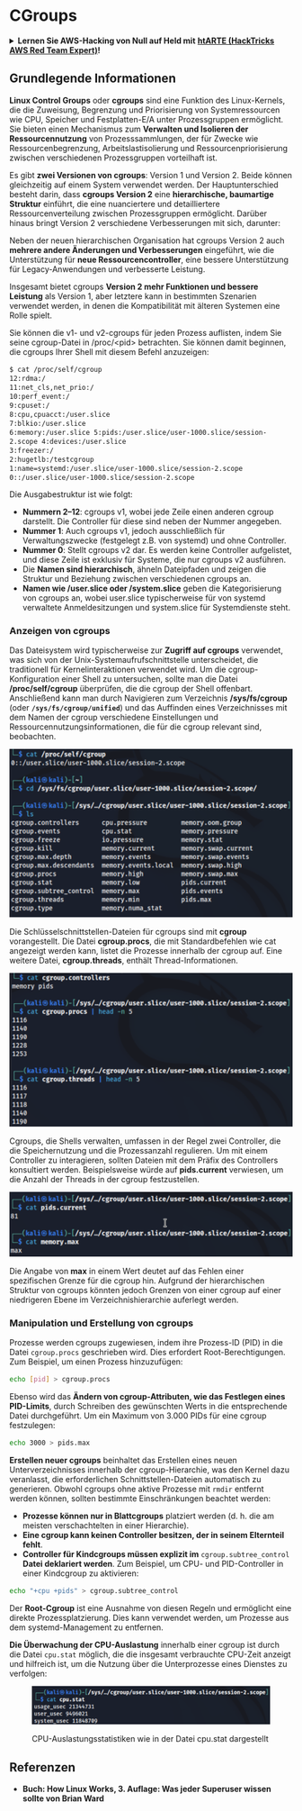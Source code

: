 # CGroups

<details>

<summary><strong>Lernen Sie AWS-Hacking von Null auf Held mit</strong> <a href="https://training.hacktricks.xyz/courses/arte"><strong>htARTE (HackTricks AWS Red Team Expert)</strong></a><strong>!</strong></summary>

Andere Möglichkeiten, HackTricks zu unterstützen:

* Wenn Sie Ihr **Unternehmen in HackTricks beworben sehen möchten** oder **HackTricks als PDF herunterladen möchten**, überprüfen Sie die [**ABONNEMENTPLÄNE**](https://github.com/sponsors/carlospolop)!
* Holen Sie sich das [**offizielle PEASS & HackTricks-Merchandise**](https://peass.creator-spring.com)
* Entdecken Sie [**The PEASS Family**](https://opensea.io/collection/the-peass-family), unsere Sammlung exklusiver [**NFTs**](https://opensea.io/collection/the-peass-family)
* **Treten Sie der** 💬 [**Discord-Gruppe**](https://discord.gg/hRep4RUj7f) oder der [**Telegram-Gruppe**](https://t.me/peass) bei oder **folgen** Sie uns auf **Twitter** 🐦 [**@carlospolopm**](https://twitter.com/hacktricks\_live)**.**
* **Teilen Sie Ihre Hacking-Tricks, indem Sie PRs an die** [**HackTricks**](https://github.com/carlospolop/hacktricks) und [**HackTricks Cloud**](https://github.com/carlospolop/hacktricks-cloud) Github-Repositorys einreichen.

</details>

## Grundlegende Informationen

**Linux Control Groups** oder **cgroups** sind eine Funktion des Linux-Kernels, die die Zuweisung, Begrenzung und Priorisierung von Systemressourcen wie CPU, Speicher und Festplatten-E/A unter Prozessgruppen ermöglicht. Sie bieten einen Mechanismus zum **Verwalten und Isolieren der Ressourcennutzung** von Prozesssammlungen, der für Zwecke wie Ressourcenbegrenzung, Arbeitslastisolierung und Ressourcenpriorisierung zwischen verschiedenen Prozessgruppen vorteilhaft ist.

Es gibt **zwei Versionen von cgroups**: Version 1 und Version 2. Beide können gleichzeitig auf einem System verwendet werden. Der Hauptunterschied besteht darin, dass **cgroups Version 2** eine **hierarchische, baumartige Struktur** einführt, die eine nuanciertere und detailliertere Ressourcenverteilung zwischen Prozessgruppen ermöglicht. Darüber hinaus bringt Version 2 verschiedene Verbesserungen mit sich, darunter:

Neben der neuen hierarchischen Organisation hat cgroups Version 2 auch **mehrere andere Änderungen und Verbesserungen** eingeführt, wie die Unterstützung für **neue Ressourcencontroller**, eine bessere Unterstützung für Legacy-Anwendungen und verbesserte Leistung.

Insgesamt bietet cgroups **Version 2 mehr Funktionen und bessere Leistung** als Version 1, aber letztere kann in bestimmten Szenarien verwendet werden, in denen die Kompatibilität mit älteren Systemen eine Rolle spielt.

Sie können die v1- und v2-cgroups für jeden Prozess auflisten, indem Sie seine cgroup-Datei in /proc/\<pid> betrachten. Sie können damit beginnen, die cgroups Ihrer Shell mit diesem Befehl anzuzeigen:
```shell-session
$ cat /proc/self/cgroup
12:rdma:/
11:net_cls,net_prio:/
10:perf_event:/
9:cpuset:/
8:cpu,cpuacct:/user.slice
7:blkio:/user.slice
6:memory:/user.slice 5:pids:/user.slice/user-1000.slice/session-2.scope 4:devices:/user.slice
3:freezer:/
2:hugetlb:/testcgroup
1:name=systemd:/user.slice/user-1000.slice/session-2.scope
0::/user.slice/user-1000.slice/session-2.scope
```
Die Ausgabestruktur ist wie folgt:

* **Nummern 2–12**: cgroups v1, wobei jede Zeile einen anderen cgroup darstellt. Die Controller für diese sind neben der Nummer angegeben.
* **Nummer 1**: Auch cgroups v1, jedoch ausschließlich für Verwaltungszwecke (festgelegt z.B. von systemd) und ohne Controller.
* **Nummer 0**: Stellt cgroups v2 dar. Es werden keine Controller aufgelistet, und diese Zeile ist exklusiv für Systeme, die nur cgroups v2 ausführen.
* Die **Namen sind hierarchisch**, ähneln Dateipfaden und zeigen die Struktur und Beziehung zwischen verschiedenen cgroups an.
* **Namen wie /user.slice oder /system.slice** geben die Kategorisierung von cgroups an, wobei user.slice typischerweise für von systemd verwaltete Anmeldesitzungen und system.slice für Systemdienste steht.

### Anzeigen von cgroups

Das Dateisystem wird typischerweise zur **Zugriff auf cgroups** verwendet, was sich von der Unix-Systemaufrufschnittstelle unterscheidet, die traditionell für Kernelinteraktionen verwendet wird. Um die cgroup-Konfiguration einer Shell zu untersuchen, sollte man die Datei **/proc/self/cgroup** überprüfen, die die cgroup der Shell offenbart. Anschließend kann man durch Navigieren zum Verzeichnis **/sys/fs/cgroup** (oder **`/sys/fs/cgroup/unified`**) und das Auffinden eines Verzeichnisses mit dem Namen der cgroup verschiedene Einstellungen und Ressourcennutzungsinformationen, die für die cgroup relevant sind, beobachten.

![Cgroup-Dateisystem](<../../../.gitbook/assets/image (1128).png>)

Die Schlüsselschnittstellen-Dateien für cgroups sind mit **cgroup** vorangestellt. Die Datei **cgroup.procs**, die mit Standardbefehlen wie cat angezeigt werden kann, listet die Prozesse innerhalb der cgroup auf. Eine weitere Datei, **cgroup.threads**, enthält Thread-Informationen.

![Cgroup-Prozesse](<../../../.gitbook/assets/image (281).png>)

Cgroups, die Shells verwalten, umfassen in der Regel zwei Controller, die die Speichernutzung und die Prozessanzahl regulieren. Um mit einem Controller zu interagieren, sollten Dateien mit dem Präfix des Controllers konsultiert werden. Beispielsweise würde auf **pids.current** verwiesen, um die Anzahl der Threads in der cgroup festzustellen.

![Cgroup-Speicher](<../../../.gitbook/assets/image (677).png>)

Die Angabe von **max** in einem Wert deutet auf das Fehlen einer spezifischen Grenze für die cgroup hin. Aufgrund der hierarchischen Struktur von cgroups könnten jedoch Grenzen von einer cgroup auf einer niedrigeren Ebene im Verzeichnishierarchie auferlegt werden.

### Manipulation und Erstellung von cgroups

Prozesse werden cgroups zugewiesen, indem ihre Prozess-ID (PID) in die Datei `cgroup.procs` geschrieben wird. Dies erfordert Root-Berechtigungen. Zum Beispiel, um einen Prozess hinzuzufügen:
```bash
echo [pid] > cgroup.procs
```
Ebenso wird das **Ändern von cgroup-Attributen, wie das Festlegen eines PID-Limits**, durch Schreiben des gewünschten Werts in die entsprechende Datei durchgeführt. Um ein Maximum von 3.000 PIDs für eine cgroup festzulegen:
```bash
echo 3000 > pids.max
```
**Erstellen neuer cgroups** beinhaltet das Erstellen eines neuen Unterverzeichnisses innerhalb der cgroup-Hierarchie, was den Kernel dazu veranlasst, die erforderlichen Schnittstellen-Dateien automatisch zu generieren. Obwohl cgroups ohne aktive Prozesse mit `rmdir` entfernt werden können, sollten bestimmte Einschränkungen beachtet werden:

* **Prozesse können nur in Blattcgroups** platziert werden (d. h. die am meisten verschachtelten in einer Hierarchie).
* **Eine cgroup kann keinen Controller besitzen, der in seinem Elternteil fehlt**.
* **Controller für Kindcgroups müssen explizit im** `cgroup.subtree_control` **Datei deklariert werden**. Zum Beispiel, um CPU- und PID-Controller in einer Kindcgroup zu aktivieren:
```bash
echo "+cpu +pids" > cgroup.subtree_control
```
Der **Root-Cgroup** ist eine Ausnahme von diesen Regeln und ermöglicht eine direkte Prozessplatzierung. Dies kann verwendet werden, um Prozesse aus dem systemd-Management zu entfernen.

**Die Überwachung der CPU-Auslastung** innerhalb einer cgroup ist durch die Datei `cpu.stat` möglich, die die insgesamt verbrauchte CPU-Zeit anzeigt und hilfreich ist, um die Nutzung über die Unterprozesse eines Dienstes zu verfolgen:

<figure><img src="../../../.gitbook/assets/image (908).png" alt=""><figcaption><p>CPU-Auslastungsstatistiken wie in der Datei cpu.stat dargestellt</p></figcaption></figure>

## Referenzen

* **Buch: How Linux Works, 3. Auflage: Was jeder Superuser wissen sollte von Brian Ward**
